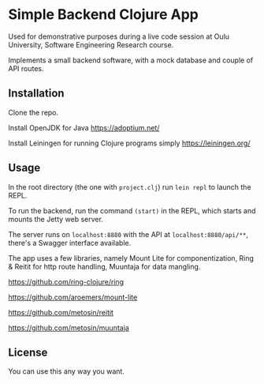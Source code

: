 # Simple Backend Clojure App

Used for demonstrative purposes during a live code session at Oulu University, Software Engineering Research course.

Implements a small backend software, with a mock database and couple of API routes.

## Installation

Clone the repo.

Install OpenJDK for Java https://adoptium.net/

Install Leiningen for running Clojure programs simply https://leiningen.org/

## Usage

In the root directory (the one with `project.clj`) run `lein repl` to launch the REPL.

To run the backend, run the command `(start)` in the REPL, which starts and mounts the Jetty web server.

The server runs on `localhost:8880` with the API at `localhost:8880/api/**`, there's a Swagger interface available.

The app uses a few libraries, namely Mount Lite for componentization, Ring & Reitit for http route handling, Muuntaja for data mangling.

https://github.com/ring-clojure/ring

https://github.com/aroemers/mount-lite

https://github.com/metosin/reitit

https://github.com/metosin/muuntaja

## License

You can use this any way you want.
